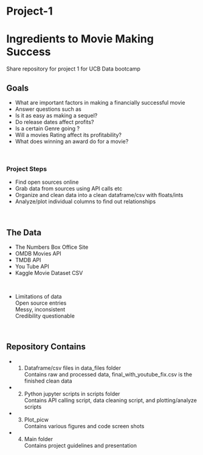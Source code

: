 # Project-1
# Ingredients to Movie Making Success
Share repository for project 1 for UCB Data bootcamp
<br/>
## Goals
* What are important factors in making a financially successful movie
* Answer questions such as
* Is it as easy as making a sequel?
* Do release dates affect profits?
* Is a certain Genre going ?
* Will a movies Rating affect its profitability?
* What does winning an award do for a movie?
<br/>

### Project Steps
* Find open sources online 
* Grab data from sources using API calls etc
* Organize and clean data into a clean dataframe/csv with floats/ints
* Analyze/plot  individual columns to find out relationships
<br/>

## The Data
* The Numbers Box Office Site
* OMDB Movies API
* TMDB API
* You Tube API
* Kaggle Movie Dataset CSV
<br/>

* Limitations of data<br/>
Open source entries<br/>
Messy, inconsistent<br/>
Credibility questionable<br/>
<br/>

## Repository Contains
* 1. Dataframe/csv files in data_files folder<br/>
Contains raw and processed data, final_with_youtube_fix.csv is the finished clean data
* 2. Python jupyter scripts in scripts folder<br/>
Contains API calling script, data cleaning script, and plotting/analyze scripts
* 3. Plot_picw<br/>
Contains various figures and code screen shots
* 4. Main folder<br>
Contains project guidelines and presentation



